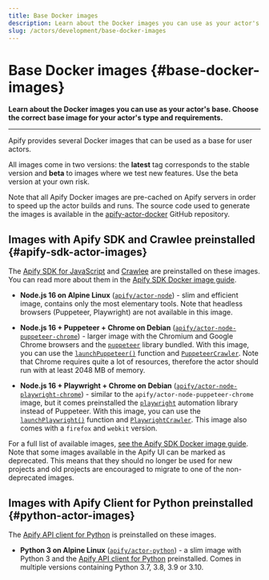 ```yaml
---
title: Base Docker images
description: Learn about the Docker images you can use as your actor's base. Choose the correct base image for your actor's type and requirements.
slug: /actors/development/base-docker-images
---
```


# Base Docker images {#base-docker-images}

**Learn about the Docker images you can use as your actor's base. Choose the correct base image for your actor's type and requirements.**

---

Apify provides several Docker images that can be used as a base for user actors.

All images come in two versions: the **latest** tag corresponds to the stable version and **beta** to images where we test new features. Use the beta version at your own risk.

Note that all Apify Docker images are pre-cached on Apify servers in order to speed up the actor builds and runs. The source code used to generate the images is available in the [apify-actor-docker](https://github.com/apify/apify-actor-docker) GitHub repository.

## Images with Apify SDK and Crawlee preinstalled {#apify-sdk-actor-images}

The [Apify SDK for JavaScript](https://sdk.apify.com) and [Crawlee](https://crawlee.dev/) are preinstalled on these images. You can read more about them in the [Apify SDK Docker image guide](https://sdk.apify.com/docs/guides/docker-images).

- **Node.js 16 on Alpine Linux** ([`apify/actor-node`](https://hub.docker.com/r/apify/actor-node/)) - slim and efficient image, contains only the most elementary tools. Note that headless browsers (Puppeteer, Playwright) are not available in this image.

- **Node.js 16 + Puppeteer + Chrome on Debian** ([`apify/actor-node-puppeteer-chrome`](https://hub.docker.com/r/apify/actor-node-puppeteer-chrome/)) - larger image with the Chromium and Google Chrome browsers and the [`puppeteer`](https://github.com/puppeteer/puppeteer) library bundled. With this image, you can use the [`launchPuppeteer()`](https://crawlee.dev/api/puppeteer-crawler/function/launchPuppeteer) function and [`PuppeteerCrawler`](https://crawlee.dev/api/puppeteer-crawler/class/PuppeteerCrawler). Note that Chrome requires quite a lot of resources, therefore the actor should run with at least 2048 MB of memory.

- **Node.js 16 + Playwright + Chrome on Debian**  ([`apify/actor-node-playwright-chrome`](https://hub.docker.com/r/apify/actor-node-playwright-chrome/)) - similar to the `apify/actor-node-puppeteer-chrome` image, but it comes preinstalled the [`playwright`](https://github.com/microsoft/playwright) automation library instead of Puppeteer. With this image, you can use the [`launchPlaywright()`](https://crawlee.dev/api/playwright-crawler/function/launchPlaywright) function and [`PlaywrightCrawler`](https://crawlee.dev/api/playwright-crawler/class/PlaywrightCrawler). This image also comes with a `firefox` and `webkit` version.

For a full list of available images, [see the Apify SDK Docker image guide](https://sdk.apify.com/docs/guides/docker-images). Note that some images available in the Apify UI can be marked as deprecated. This means that they should no longer be used for new projects and old projects are encouraged to migrate to one of the non-deprecated images.

## Images with Apify Client for Python preinstalled {#python-actor-images}

The [Apify API client for Python](https://docs.apify.com/apify-client-python) is preinstalled on these images.

- **Python 3 on Alpine Linux** ([`apify/actor-python`](https://hub.docker.com/r/apify/actor-python/)) - a slim image with Python 3 and the [Apify API client for Python](https://docs.apify.com/apify-client-python) preinstalled. Comes in multiple versions containing Python 3.7, 3.8, 3.9 or 3.10.
